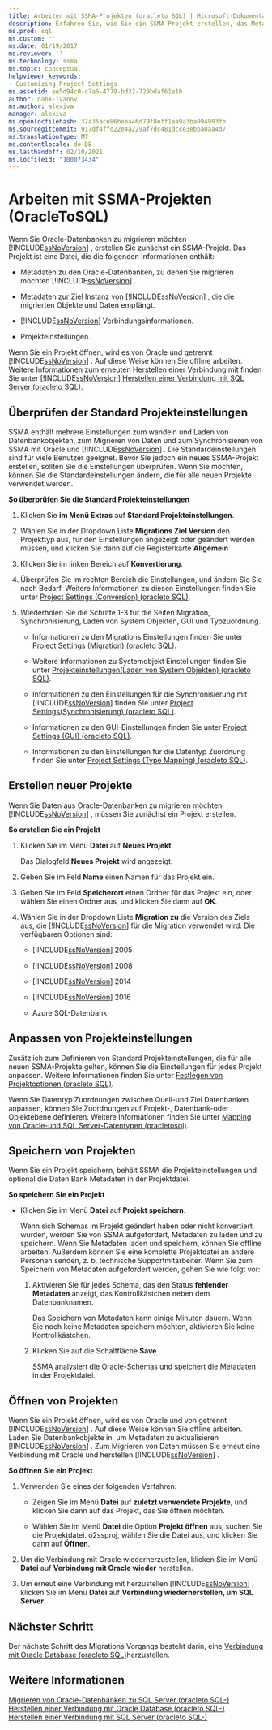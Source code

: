 ```yaml
---
title: Arbeiten mit SSMA-Projekten (oracleto SQL) | Microsoft-Dokumentation
description: Erfahren Sie, wie Sie ein SSMA-Projekt erstellen, das Metadaten für zu migrierende Oracle SQL Server-Datenbanken sowie Einstellungen und Verbindungsinformationen enthält.
ms.prod: sql
ms.custom: ''
ms.date: 01/19/2017
ms.reviewer: ''
ms.technology: ssma
ms.topic: conceptual
helpviewer_keywords:
- Customizing Project Settings
ms.assetid: ee5d94c0-c7a6-4779-bd32-729bdaf61e1b
author: nahk-ivanov
ms.author: alexiva
manager: alexiva
ms.openlocfilehash: 32a35ace86beea46d79f8eff1ea9a3ba094903fb
ms.sourcegitcommit: 917df4ffd22e4a229af7dc481dcce3ebba0aa4d7
ms.translationtype: MT
ms.contentlocale: de-DE
ms.lasthandoff: 02/10/2021
ms.locfileid: "100073434"
---
```

# <a name="working-with-ssma-projects-oracletosql"></a>Arbeiten mit SSMA-Projekten (OracleToSQL)
Wenn Sie Oracle-Datenbanken zu migrieren möchten [!INCLUDE[ssNoVersion](../../includes/ssnoversion-md.md)] , erstellen Sie zunächst ein SSMA-Projekt. Das Projekt ist eine Datei, die die folgenden Informationen enthält:  
  
-   Metadaten zu den Oracle-Datenbanken, zu denen Sie migrieren möchten [!INCLUDE[ssNoVersion](../../includes/ssnoversion-md.md)] .  
  
-   Metadaten zur Ziel Instanz von [!INCLUDE[ssNoVersion](../../includes/ssnoversion-md.md)] , die die migrierten Objekte und Daten empfängt.  
  
-   [!INCLUDE[ssNoVersion](../../includes/ssnoversion-md.md)] Verbindungsinformationen.  
  
-   Projekteinstellungen.  
  
Wenn Sie ein Projekt öffnen, wird es von Oracle und getrennt [!INCLUDE[ssNoVersion](../../includes/ssnoversion-md.md)] . Auf diese Weise können Sie offline arbeiten. Weitere Informationen zum erneuten Herstellen einer Verbindung mit finden Sie unter [!INCLUDE[ssNoVersion](../../includes/ssnoversion-md.md)] [Herstellen einer Verbindung mit SQL Server &#40;oracleto SQL&#41;](../../ssma/oracle/connecting-to-sql-server-oracletosql.md).  
  
## <a name="reviewing-default-project-settings"></a>Überprüfen der Standard Projekteinstellungen  
SSMA enthält mehrere Einstellungen zum wandeln und Laden von Datenbankobjekten, zum Migrieren von Daten und zum Synchronisieren von SSMA mit Oracle und [!INCLUDE[ssNoVersion](../../includes/ssnoversion-md.md)] . Die Standardeinstellungen sind für viele Benutzer geeignet. Bevor Sie jedoch ein neues SSMA-Projekt erstellen, sollten Sie die Einstellungen überprüfen. Wenn Sie möchten, können Sie die Standardeinstellungen ändern, die für alle neuen Projekte verwendet werden.  
  
**So überprüfen Sie die Standard Projekteinstellungen**  
  
1.  Klicken Sie **im Menü Extras** auf **Standard Projekteinstellungen**.  
  
2.  Wählen Sie in der Dropdown Liste **Migrations Ziel Version** den Projekttyp aus, für den Einstellungen angezeigt oder geändert werden müssen, und klicken Sie dann auf die Registerkarte **Allgemein**  
  
3.  Klicken Sie im linken Bereich auf **Konvertierung**.  
  
4.  Überprüfen Sie im rechten Bereich die Einstellungen, und ändern Sie Sie nach Bedarf. Weitere Informationen zu diesen Einstellungen finden Sie unter [Project Settings &#40;Conversion&#41; &#40;oracleto SQL&#41;](../../ssma/oracle/project-settings-conversion-oracletosql.md).  
  
5.  Wiederholen Sie die Schritte 1-3 für die Seiten Migration, Synchronisierung, Laden von System Objekten, GUI und Typzuordnung.  
  
    -   Informationen zu den Migrations Einstellungen finden Sie unter [Project Settings &#40;Migration&#41; &#40;oracleto SQL&#41;](../../ssma/oracle/project-settings-migration-oracletosql.md).  
  
    -   Weitere Informationen zu Systemobjekt Einstellungen finden Sie unter [Projekteinstellungen&#40;Laden von System Objekten&#41; &#40;oracleto SQL&#41;](../../ssma/oracle/project-settings-loading-system-objects-oracletosql.md).  
  
    -   Informationen zu den Einstellungen für die Synchronisierung mit [!INCLUDE[ssNoVersion](../../includes/ssnoversion-md.md)] finden Sie unter [Project Settings&#40;Synchronisierung&#41; &#40;oracleto SQL&#41;](../../ssma/oracle/project-settings-synchronization-oracletosql.md).  
  
    -   Informationen zu den GUI-Einstellungen finden Sie unter [Project Settings &#40;GUI&#41; &#40;oracleto SQL&#41;](../../ssma/oracle/project-settings-gui-oracletosql.md).  
  
    -   Informationen zu den Einstellungen für die Datentyp Zuordnung finden Sie unter [Project Settings &#40;Type Mapping&#41; &#40;oracleto SQL&#41;](../../ssma/oracle/project-settings-type-mapping-oracletosql.md).  
  
## <a name="creating-new-projects"></a>Erstellen neuer Projekte  
Wenn Sie Daten aus Oracle-Datenbanken zu migrieren möchten [!INCLUDE[ssNoVersion](../../includes/ssnoversion-md.md)] , müssen Sie zunächst ein Projekt erstellen.  
  
**So erstellen Sie ein Projekt**  
  
1.  Klicken Sie im Menü **Datei** auf **Neues Projekt**.  
  
    Das Dialogfeld **Neues Projekt** wird angezeigt.  
  
2.  Geben Sie im Feld **Name** einen Namen für das Projekt ein.  
  
3.  Geben Sie im Feld **Speicherort** einen Ordner für das Projekt ein, oder wählen Sie einen Ordner aus, und klicken Sie dann auf **OK**.  
  
4.  Wählen Sie in der Dropdown Liste **Migration zu** die Version des Ziels aus, die [!INCLUDE[ssNoVersion](../../includes/ssnoversion-md.md)] für die Migration verwendet wird. Die verfügbaren Optionen sind:  
  
    -   [!INCLUDE[ssNoVersion](../../includes/ssnoversion-md.md)] 2005  
  
    -   [!INCLUDE[ssNoVersion](../../includes/ssnoversion-md.md)] 2008  
  
    -   [!INCLUDE[ssNoVersion](../../includes/ssnoversion-md.md)] 2014  
  
    -   [!INCLUDE[ssNoVersion](../../includes/ssnoversion-md.md)] 2016  
  
    -   Azure SQL-Datenbank  
  
## <a name="customizing-project-settings"></a>Anpassen von Projekteinstellungen  
Zusätzlich zum Definieren von Standard Projekteinstellungen, die für alle neuen SSMA-Projekte gelten, können Sie die Einstellungen für jedes Projekt anpassen. Weitere Informationen finden Sie unter [Festlegen von Projektoptionen &#40;oracleto SQL&#41;](../../ssma/oracle/setting-project-options-oracletosql.md).  
  
Wenn Sie Datentyp Zuordnungen zwischen Quell-und Ziel Datenbanken anpassen, können Sie Zuordnungen auf Projekt-, Datenbank-oder Objektebene definieren. Weitere Informationen finden Sie unter [Mapping von Oracle-und SQL Server-Datentypen &#40;oracletosql&#41;](../../ssma/oracle/mapping-oracle-and-sql-server-data-types-oracletosql.md).  
  
## <a name="saving-projects"></a>Speichern von Projekten  
Wenn Sie ein Projekt speichern, behält SSMA die Projekteinstellungen und optional die Daten Bank Metadaten in der Projektdatei.  
  
**So speichern Sie ein Projekt**  
  
-   Klicken Sie im Menü **Datei** auf **Projekt speichern**.  
  
    Wenn sich Schemas im Projekt geändert haben oder nicht konvertiert wurden, werden Sie von SSMA aufgefordert, Metadaten zu laden und zu speichern. Wenn Sie Metadaten laden und speichern, können Sie offline arbeiten. Außerdem können Sie eine komplette Projektdatei an andere Personen senden, z. b. technische Supportmitarbeiter. Wenn Sie zum Speichern von Metadaten aufgefordert werden, gehen Sie wie folgt vor:  
  
    1.  Aktivieren Sie für jedes Schema, das den Status **fehlender Metadaten** anzeigt, das Kontrollkästchen neben dem Datenbanknamen.  
  
        Das Speichern von Metadaten kann einige Minuten dauern. Wenn Sie noch keine Metadaten speichern möchten, aktivieren Sie keine Kontrollkästchen.  
  
    2.  Klicken Sie auf die Schaltfläche **Save** .  
  
        SSMA analysiert die Oracle-Schemas und speichert die Metadaten in der Projektdatei.  
  
## <a name="opening-projects"></a>Öffnen von Projekten  
Wenn Sie ein Projekt öffnen, wird es von Oracle und von getrennt [!INCLUDE[ssNoVersion](../../includes/ssnoversion-md.md)] . Auf diese Weise können Sie offline arbeiten. Laden Sie Datenbankobjekte in, um Metadaten zu aktualisieren [!INCLUDE[ssNoVersion](../../includes/ssnoversion-md.md)] . Zum Migrieren von Daten müssen Sie erneut eine Verbindung mit Oracle und herstellen [!INCLUDE[ssNoVersion](../../includes/ssnoversion-md.md)] .  
  
**So öffnen Sie ein Projekt**  
  
1.  Verwenden Sie eines der folgenden Verfahren:  
  
    -   Zeigen Sie im Menü **Datei** auf **zuletzt verwendete Projekte**, und klicken Sie dann auf das Projekt, das Sie öffnen möchten.  
  
    -   Wählen Sie im Menü **Datei** die Option **Projekt öffnen** aus, suchen Sie die Projektdatei. o2ssproj, wählen Sie die Datei aus, und klicken Sie dann auf **Öffnen**.  
  
2.  Um die Verbindung mit Oracle wiederherzustellen, klicken Sie im Menü **Datei** auf **Verbindung mit Oracle wieder** herstellen.  
  
3.  Um erneut eine Verbindung mit herzustellen [!INCLUDE[ssNoVersion](../../includes/ssnoversion-md.md)] , klicken Sie im Menü **Datei** auf **Verbindung wiederherstellen, um SQL Server**.  
  
## <a name="next-step"></a>Nächster Schritt  
Der nächste Schritt des Migrations Vorgangs besteht darin, eine [Verbindung mit Oracle Database (oracleto SQL)](./connecting-to-oracle-database-oracletosql.md)herzustellen.  
  
## <a name="see-also"></a>Weitere Informationen  
[Migrieren von Oracle-Datenbanken zu SQL Server &#40;oracleto SQL-&#41;](../../ssma/oracle/migrating-oracle-databases-to-sql-server-oracletosql.md)  
[Herstellen einer Verbindung mit Oracle Database &#40;oracleto SQL-&#41;](../../ssma/oracle/connecting-to-oracle-database-oracletosql.md)  
[Herstellen einer Verbindung mit SQL Server &#40;oracleto SQL-&#41;](../../ssma/oracle/connecting-to-sql-server-oracletosql.md)  
